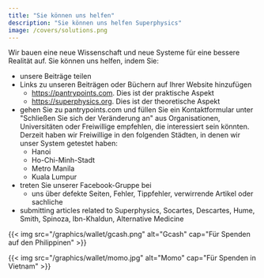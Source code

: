 ```yaml
---
title: "Sie können uns helfen"
description: "Sie können uns helfen Superphysics"
image: /covers/solutions.png
---
```


Wir bauen eine neue Wissenschaft und neue Systeme für eine bessere Realität auf. Sie können uns helfen, indem Sie:

- unsere Beiträge teilen
- Links zu unseren Beiträgen oder Büchern auf Ihrer Website hinzufügen
  - https://pantrypoints.com. Dies ist der praktische Aspekt
  - https://superphysics.org. Dies ist der theoretische Aspekt
- gehen Sie zu pantrypoints.com und füllen Sie ein Kontaktformular unter "Schließen Sie sich der Veränderung an" aus Organisationen, Universitäten oder Freiwillige empfehlen, die interessiert sein könnten. Derzeit haben wir Freiwillige in den folgenden Städten, in denen wir unser System getestet haben:
  - Hanoi
  - Ho-Chi-Minh-Stadt
  - Metro Manila
  - Kuala Lumpur
- treten Sie unserer Facebook-Gruppe bei
  - uns über defekte Seiten, Fehler, Tippfehler, verwirrende Artikel oder sachliche
- submitting articles related to Superphysics, Socartes, Descartes, Hume, Smith, Spinoza, Ibn-Khaldun, Alternative Medicine

{{< img src="/graphics/wallet/gcash.png" alt="Gcash" cap="Für Spenden auf den Philippinen" >}}

{{< img src="/graphics/wallet/momo.jpg" alt="Momo" cap="Für Spenden in Vietnam" >}}

